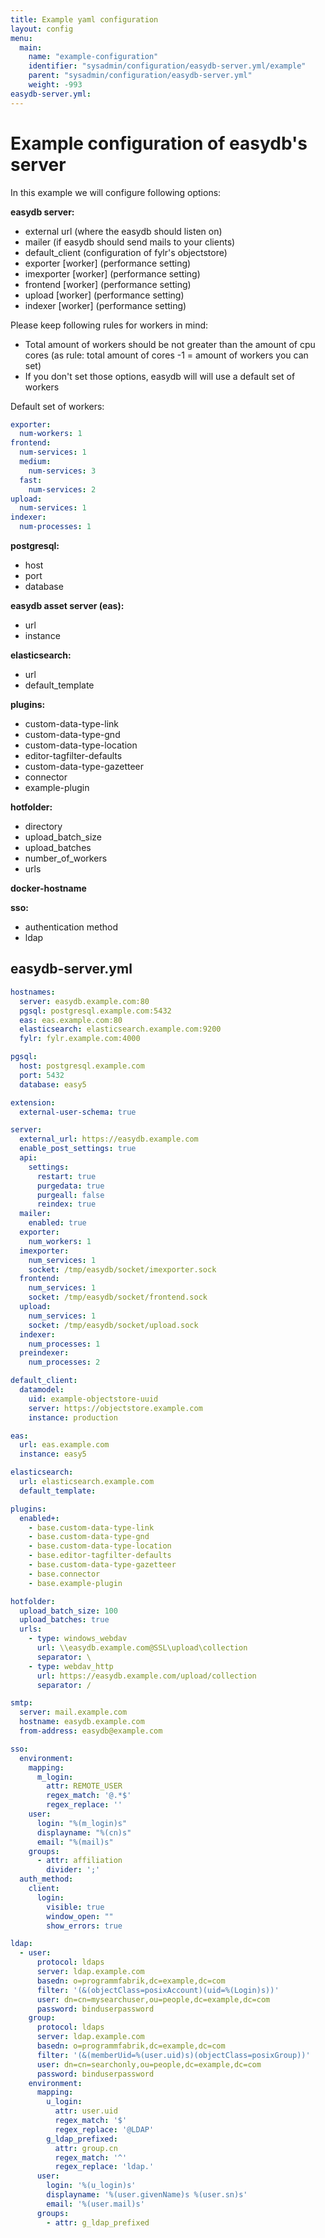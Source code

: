 ```yaml
---
title: Example yaml configuration
layout: config
menu:
  main:
    name: "example-configuration"
    identifier: "sysadmin/configuration/easydb-server.yml/example"
    parent: "sysadmin/configuration/easydb-server.yml"
    weight: -993
easydb-server.yml:
---
```


# Example configuration of easydb's server

In this example we will configure following options:

**easydb server:**

- external url (where the easydb should listen on)
- mailer (if easydb should send mails to your clients)
- default_client (configuration of fylr's objectstore)
- exporter [worker\] (performance setting)
- imexporter [worker\] (performance setting)
- frontend [worker\] (performance setting)
- upload [worker\] (performance setting)
- indexer [worker\] (performance setting)

Please keep following rules for workers in mind:

- Total amount of workers should be not greater than the amount of cpu cores (as rule: total amount of cores -1 = amount of workers you can set)
- If you don't set those options, easydb will will use a default set of workers

Default set of workers:
```yml
exporter:
  num-workers: 1
frontend:
  num-services: 1
  medium:
    num-services: 3
  fast:
    num-services: 2
upload:
  num-services: 1
indexer:
  num-processes: 1
```

**postgresql:**

- host
- port
- database

**easydb asset server (eas):**

- url
- instance

**elasticsearch:**

- url
- default_template

**plugins:**

- custom-data-type-link
- custom-data-type-gnd
- custom-data-type-location
- editor-tagfilter-defaults
- custom-data-type-gazetteer
- connector
- example-plugin

**hotfolder:**

- directory
- upload_batch_size
- upload_batches
- number_of_workers
- urls

**docker-hostname**

**sso:**

- authentication method
- ldap

## easydb-server.yml

```yaml
hostnames:
  server: easydb.example.com:80
  pgsql: postgresql.example.com:5432
  eas: eas.example.com:80
  elasticsearch: elasticsearch.example.com:9200
  fylr: fylr.example.com:4000

pgsql:
  host: postgresql.example.com
  port: 5432
  database: easy5

extension:
  external-user-schema: true

server:
  external_url: https://easydb.example.com
  enable_post_settings: true
  api:
    settings:
      restart: true
      purgedata: true
      purgeall: false
      reindex: true
  mailer:
    enabled: true
  exporter:
    num_workers: 1
  imexporter:
    num_services: 1
    socket: /tmp/easydb/socket/imexporter.sock
  frontend:
    num_services: 1
    socket: /tmp/easydb/socket/frontend.sock
  upload:
    num_services: 1
    socket: /tmp/easydb/socket/upload.sock
  indexer:
    num_processes: 1
  preindexer:
    num_processes: 2

default_client:
  datamodel:
    uid: example-objectstore-uuid
    server: https://objectstore.example.com
    instance: production

eas:
  url: eas.example.com
  instance: easy5

elasticsearch:
  url: elasticsearch.example.com
  default_template:

plugins:
  enabled+:
    - base.custom-data-type-link
    - base.custom-data-type-gnd
    - base.custom-data-type-location
    - base.editor-tagfilter-defaults
    - base.custom-data-type-gazetteer
    - base.connector
    - base.example-plugin

hotfolder:
  upload_batch_size: 100
  upload_batches: true
  urls:
    - type: windows_webdav
      url: \\easydb.example.com@SSL\upload\collection
      separator: \
    - type: webdav_http
      url: https://easydb.example.com/upload/collection
      separator: /

smtp:
  server: mail.example.com
  hostname: easydb.example.com
  from-address: easydb@example.com

sso:
  environment:
    mapping:
      m_login:
        attr: REMOTE_USER
        regex_match: '@.*$'
        regex_replace: ''
    user:
      login: "%(m_login)s"
      displayname: "%(cn)s"
      email: "%(mail)s"
    groups:
      - attr: affiliation
        divider: ';'
  auth_method:
    client:
      login:
        visible: true
        window_open: ""
        show_errors: true

ldap:
  - user:
      protocol: ldaps
      server: ldap.example.com
      basedn: o=programmfabrik,dc=example,dc=com
      filter: '(&(objectClass=posixAccount)(uid=%(Login)s))'
      user: dn=cn=mysearchuser,ou=people,dc=example,dc=com
      password: binduserpassword
    group:
      protocol: ldaps
      server: ldap.example.com
      basedn: o=programmfabrik,dc=example,dc=com
      filter: '(&(memberUid=%(user.uid)s)(objectClass=posixGroup))'
      user: dn=cn=searchonly,ou=people,dc=example,dc=com
      password: binduserpassword
    environment:
      mapping:
        u_login:
          attr: user.uid
          regex_match: '$'
          regex_replace: '@LDAP'
        g_ldap_prefixed:
          attr: group.cn
          regex_match: '^'
          regex_replace: 'ldap.'
      user:
        login: '%(u_login)s'
        displayname: '%(user.givenName)s %(user.sn)s'
        email: '%(user.mail)s'
      groups:
        - attr: g_ldap_prefixed
```